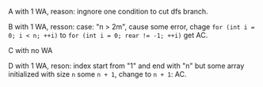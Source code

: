 A with 1 WA, reason: ingnore one condition to cut dfs branch.

B with 1 WA, resson: case: "n > 2m", cause some error, chage `for (int i = 0; i < n; ++i)` to `for (int i = 0; rear != -1; ++i)` get AC.

C with no WA

D with 1 WA, reson: index start from "1" and end with "n" but some array initialized with size `n` some `n + 1`, change to `n + 1`: AC.